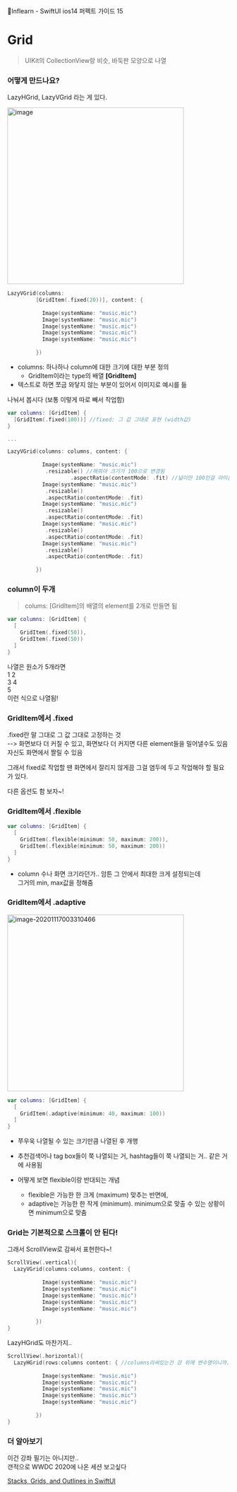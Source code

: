 📍Inflearn - SwiftUI ios14 퍼펙트 가이드 15

# Grid

> UIKit의 CollectionView랑 비슷, 바둑판 모양으로 나열

### 어떻게 만드나요?

LazyHGrid, LazyVGrid 라는 게 있다.

<img src="https://user-images.githubusercontent.com/28949235/99267775-b77b8480-2867-11eb-8b64-8a36f8ab44fa.png" alt="image" width=400 />

``` swift
LazyVGrid(columns:
         [GridItem(.fixed(20))], content: {
           
           Image(systemName: "music.mic")
           Image(systemName: "music.mic")
           Image(systemName: "music.mic")
           Image(systemName: "music.mic")
           Image(systemName: "music.mic")
           
         })
```

* columns: 하나하나 column에 대한 크기에 대한 부분 정의
  * GridItem이라는 type의 배열 **[GridItem]**
* 텍스트로 하면 쪼금 와닿지 않는 부분이 있어서 이미지로 예시를 듦



나눠서 봅시다 (보통 이렇게 따로 빼서 작업함)

```swift
var columns: [GridItem] {
  [GridItem(.fixed(100))] //fixed: 그 값 그대로 표현 (width값)
}

...

LazyVGrid(columns: columns, content: {
           
           Image(systemName: "music.mic")
           	.resizable() //해줘야 크기가 100으로 변경됨
  					.aspectRatio(contentMode: .fit) //넓이만 100인걸 아이콘 고유의 비율에 맞게
           Image(systemName: "music.mic")
           	.resizable()
            .aspectRatio(contentMode: .fit)	
           Image(systemName: "music.mic")
           	.resizable()
            .aspectRatio(contentMode: .fit)	
           Image(systemName: "music.mic")
           	.resizable()
            .aspectRatio(contentMode: .fit)	
           Image(systemName: "music.mic")
           	.resizable()
            .aspectRatio(contentMode: .fit)	
           
         })
```

### column이 두개

> colums: [GridItem]의 배열의 element를 2개로 만들면 됨

```swift
var columns: [GridItem] {
  [
    GridItem(.fixed(50)),
  	GridItem(.fixed(50))
  ]
}
```

나열은 원소가 5개라면  
1  2  
3  4  
5  
이런 식으로 나열됨!



### GridItem에서 .fixed

.fixed란 말 그대로 그 값 그대로 고정하는 것  
--> 화면보다 더 커질 수 있고, 화면보다 더 커지면 다른 element들을 밀어낼수도 있음  
     자신도 화면에서 짤릴 수 있음

그래서 fixed로 작업할 땐 화면에서 잘리지 않게끔 그걸 염두에 두고 작업해야 할 필요가 있다.

다른 옵션도 함 보자~!

### GridItem에서 .flexible

```swift
var columns: [GridItem] {
  [
    GridItem(.flexible(minimum: 50, maximum: 200)),
    GridItem(.flexible(minimum: 50, maximum: 200))
  ]
}
```

*  column 수나 화면 크기라던가.. 암튼 그 안에서 최대한 크게 설정되는데   
  그거의 min, max값을 정해줌

### GridItem에서 .adaptive

<img src="/Users/choyi/Library/Application Support/typora-user-images/image-20201117003310466.png" alt="image-20201117003310466" width="400" />

```swift
var columns: [GridItem] {
  [
    GridItem(.adaptive(minimum: 40, maximum: 100))
  ]
}
```

* 쭈우욱 나열될 수 있는 크기만큼 나열된 후 개행
* 추천검색어나 tag box들이 쭉 나열되는 거, hashtag들이 쭉 나열되는 거.. 같은 거에 사용됨

* 어떻게 보면 flexible이랑 반대되는 개념
  * flexible은 가능한 한 크게 (maximum) 맞추는 반면에,
  * adaptive는 가능한 한 작게 (minimum). minimum으로 맞출 수 있는 상황이면 minimum으로 맞춤



### Grid는 기본적으로 스크롤이 안 된다!

그래서 ScrollView로 감싸서 표현한다~!

```swift
ScrollView(.vertical){
  LazyVGrid(columns:columns, content: {
           
           Image(systemName: "music.mic")
           Image(systemName: "music.mic")
           Image(systemName: "music.mic")
           Image(systemName: "music.mic")
           Image(systemName: "music.mic")
           
         })
}
```

LazyHGrid도 마찬가지..

```swift
ScrollView(.horizontal){
  LazyHGrid(rows:columns content: { //columns라써있는건 걍 위에 변수명이니까..
           
           Image(systemName: "music.mic")
           Image(systemName: "music.mic")
           Image(systemName: "music.mic")
           Image(systemName: "music.mic")
           Image(systemName: "music.mic")
           
         })
}
```



### 더 알아보기

이건 강좌 필기는 아니지만..  
갠적으로 WWDC 2020에 나온 세션 보고싶다

[Stacks, Grids, and Outlines in SwiftUI](https://developer.apple.com/videos/play/wwdc2020/10031)

